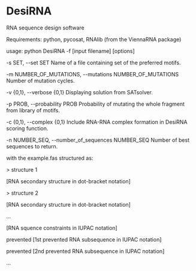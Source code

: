 # DesiRNA
RNA sequence design software

Requirements: python, pycosat, RNAlib (from the ViennaRNA package)

usage: python DesiRNA -f [input filename] [options]

  -s SET, --set SET                                         Name of a file containing set of the preferred motifs.
  
  -m NUMBER_OF_MUTATIONS, --mutations NUMBER_OF_MUTATIONS   Number of mutation cycles.
  
  -v {0,1}, --verbose {0,1}                                 Displaying solution from SATsolver.
  
  -p PROB, --probability PROB                               Probability of mutating the whole fragment from library of motifs.
  
  -c {0,1}, --complex {0,1}                                 Include RNA-RNA complex formation in  DesiRNA scoring function.
  
  -n NUMBER_SEQ, --number_of_sequences NUMBER_SEQ           Number of best sequences to return.


with the example.fas structured as:

\> structure 1

[RNA secondary structure in dot-bracket notation]

\> structure 2

[RNA secondary structure in dot-bracket notation]

...

[RNA squence constraints in IUPAC notation]

prevented [1st prevented RNA subsequence in IUPAC notation]

prevented [2nd prevented RNA subsequence in IUPAC notation]

...
